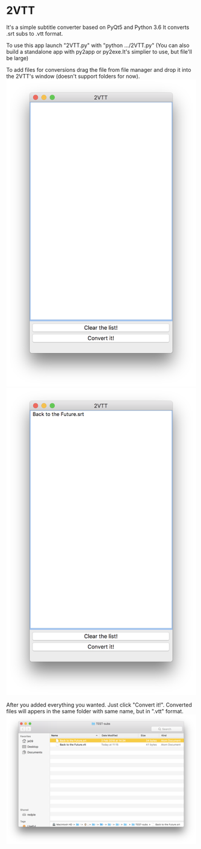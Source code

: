 # 2VTT
It's a simple subtitle converter based on PyQt5 and Python 3.6
It converts .srt subs to .vtt format.

To use this app launch "2VTT.py" with "python .../2VTT.py" 
(You can also build a standalone app with py2app or py2exe.It's simplier to use, but file'll be large)

To add files for conversions drag the file from file manager and drop it into the 2VTT's window (doesn't support folders for now).
![alt text](https://raw.githubusercontent.com/je09/2VTT/master/screenshots/Screen%20Shot%202018-02-19%20at%2011.14.38.png)
![alt text](https://raw.githubusercontent.com/je09/2VTT/master/screenshots/Screen%20Shot%202018-02-19%20at%2011.15.47.png)

After you added everything you wanted. Just click "Convert it!".
Converted files will appers in the same folder with same name, but in ".vtt" format.
![alt text](https://raw.githubusercontent.com/je09/2VTT/master/screenshots/Screen%20Shot%202018-02-19%20at%2011.15.54.png)
